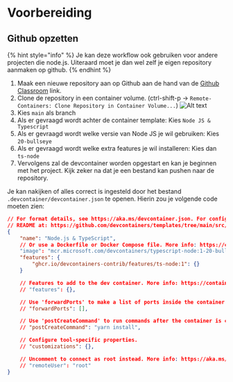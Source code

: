 # Voorbereiding

## Github opzetten

{% hint style="info" %}
Je kan deze workflow ook gebruiken voor andere projecten die node.js. Uiteraard moet je dan wel zelf je eigen repository aanmaken op github.
{% endhint %}

1. Maak een nieuwe repository aan op Github aan de hand van de [Github Classroom](https://classroom.github.com/a/z\_CYhW1S) link.&#x20;
2. Clone de repository in een container volume. (ctrl-shift-p -> `Remote-Containers: Clone Repository in Container Volume...`) ![Alt text](devcontainer\_clone.png)
3. Kies `main` als branch
4. Als er gevraagd wordt achter de container template: Kies `Node JS & Typescript`
5. Als er gevraagd wordt welke versie van Node JS je wil gebruiken: Kies `20-bullseye`
6. Als er gevraagd wordt welke extra features je wil installeren: Kies dan `ts-node`
7. Vervolgens zal de devcontainer worden opgestart en kan je beginnen met het project. Kijk zeker na dat je een bestand kan pushen naar de repository.

Je kan nakijken of alles correct is ingesteld door het bestand `.devcontainer/devcontainer.json` te openen. Hierin zou je volgende code moeten zien:

```json
// For format details, see https://aka.ms/devcontainer.json. For config options, see the
// README at: https://github.com/devcontainers/templates/tree/main/src/typescript-node
{
	"name": "Node.js & TypeScript",
	// Or use a Dockerfile or Docker Compose file. More info: https://containers.dev/guide/dockerfile
	"image": "mcr.microsoft.com/devcontainers/typescript-node:1-20-bullseye",
	"features": {
		"ghcr.io/devcontainers-contrib/features/ts-node:1": {}
	}

	// Features to add to the dev container. More info: https://containers.dev/features.
	// "features": {},

	// Use 'forwardPorts' to make a list of ports inside the container available locally.
	// "forwardPorts": [],

	// Use 'postCreateCommand' to run commands after the container is created.
	// "postCreateCommand": "yarn install",

	// Configure tool-specific properties.
	// "customizations": {},

	// Uncomment to connect as root instead. More info: https://aka.ms/dev-containers-non-root.
	// "remoteUser": "root"
}
```

